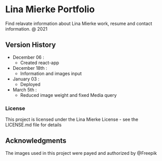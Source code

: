 # Lina Mierke Portfolio

Find relavate information about Lina Mierke work, resume and contact information. 
@ 2021


## Version History

* December 06 : 
    * Created react-app
* December 18th : 
    * Information and images input
* January 03 : 
    * Deployed
* March 5th : 
    * Reduced image weight and fixed Media query 


### License

This project is licensed under the Lina Mierke License - see the LICENSE.md file for details

## Acknowledgments

The images used in this project were payed and authorized by @Freepik


